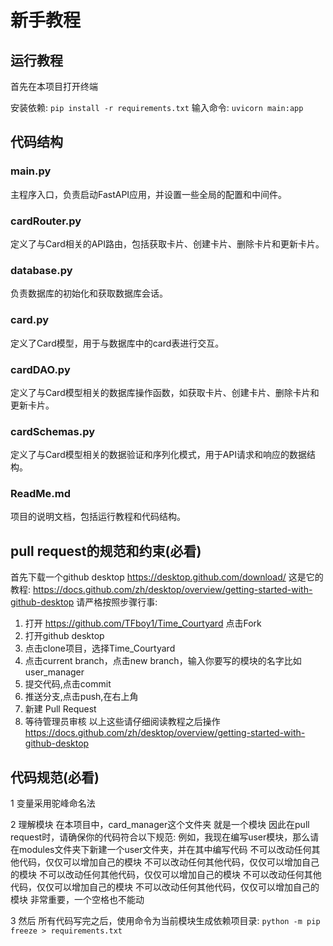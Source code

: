 # 新手教程
## 运行教程
首先在本项目打开终端

安装依赖:
`pip install -r requirements.txt`
输入命令:
`uvicorn main:app`

## 代码结构
### main.py
主程序入口，负责启动FastAPI应用，并设置一些全局的配置和中间件。
### cardRouter.py
定义了与Card相关的API路由，包括获取卡片、创建卡片、删除卡片和更新卡片。
### database.py
负责数据库的初始化和获取数据库会话。
### card.py
定义了Card模型，用于与数据库中的card表进行交互。
### cardDAO.py
定义了与Card模型相关的数据库操作函数，如获取卡片、创建卡片、删除卡片和更新卡片。
### cardSchemas.py
定义了与Card模型相关的数据验证和序列化模式，用于API请求和响应的数据结构。
### ReadMe.md
项目的说明文档，包括运行教程和代码结构。


## pull request的规范和约束(必看)
首先下载一个github desktop
https://desktop.github.com/download/
这是它的教程:
https://docs.github.com/zh/desktop/overview/getting-started-with-github-desktop
请严格按照步骤行事:
1. 打开 https://github.com/TFboy1/Time_Courtyard  点击Fork
2. 打开github desktop
3. 点击clone项目，选择Time_Courtyard
3. 点击current branch，点击new branch，输入你要写的模块的名字比如user_manager
3. 提交代码,点击commit
4. 推送分支,点击push,在右上角
5. 新建 Pull Request
6. 等待管理员审核
以上这些请仔细阅读教程之后操作
https://docs.github.com/zh/desktop/overview/getting-started-with-github-desktop

## 代码规范(必看)
1 变量采用驼峰命名法

2 理解模块
在本项目中，card_manager这个文件夹 就是一个模块
因此在pull request时，请确保你的代码符合以下规范:
例如，我现在编写user模块，那么请在modules文件夹下新建一个user文件夹，并在其中编写代码
不可以改动任何其他代码，仅仅可以增加自己的模块
不可以改动任何其他代码，仅仅可以增加自己的模块
不可以改动任何其他代码，仅仅可以增加自己的模块
不可以改动任何其他代码，仅仅可以增加自己的模块
不可以改动任何其他代码，仅仅可以增加自己的模块
非常重要，一个空格也不能动

3 然后
所有代码写完之后，使用命令为当前模块生成依赖项目录:
`python -m pip freeze > requirements.txt`
